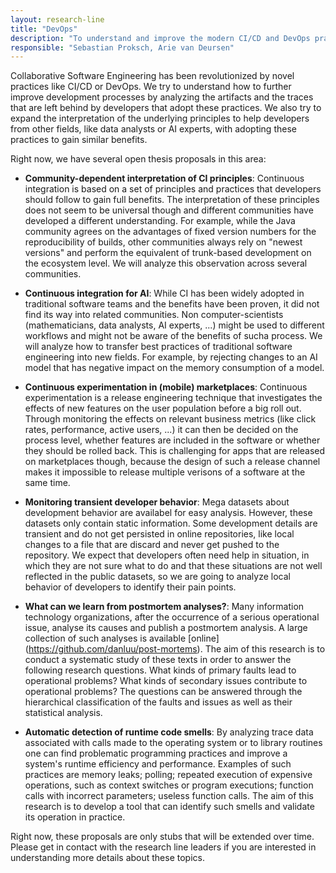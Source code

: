 ```yaml
---
layout: research-line
title: "DevOps"
description: "To understand and improve the modern CI/CD and DevOps practices."
responsible: "Sebastian Proksch, Arie van Deursen"
---
```


Collaborative Software Engineering has been revolutionized by novel practices like CI/CD or DevOps. We try to understand how to further improve development processes by analyzing the artifacts and the traces that are left behind by developers that adopt these practices. We also try to expand the interpretation of the underlying principles to help developers from other fields, like data analysts or AI experts, with adopting these practices to gain similar benefits.

Right now, we have several open thesis proposals in this area:

* **Community-dependent interpretation of CI principles**: Continuous integration is based on a set of principles and practices that developers should follow to gain full benefits. The interpretation of these principles does not seem to be universal though and different communities have developed a different understanding. For example, while the Java community agrees on the advantages of fixed version numbers for the reproducibility of builds, other communities always rely on "newest versions" and perform the equivalent of trunk-based development on the ecosystem level. We will analyze this observation across several communities.

* **Continuous integration for AI**: While CI has been widely adopted in traditional software teams and the benefits have been proven, it did not find its way into related communities. Non computer-scientists (mathematicians, data analysts, AI experts, ...) might be used to different workflows and might not be aware of the benefits of sucha process. We will analyze how to transfer best practices of traditional software engineering into new fields. For example, by rejecting changes to an AI model that has negative impact on the memory consumption of a model.

* **Continuous experimentation in (mobile) marketplaces**: Continuous experimentation is a release engineering technique that investigates the effects of new features on the user population before a big roll out. Through monitoring the effects on relevant business metrics (like click rates, performance, active users, ...) it can then be decided on the process level, whether features are included in the software or whether they should be rolled back. This is challenging for apps that are released on marketplaces though, because the design of such a release channel makes it impossible to release multiple verisons of a software at the same time.

* **Monitoring transient developer behavior**: Mega datasets about development behavior are availabel for easy analysis. However, these datasets only contain static information. Some development details are transient and do not get persisted in online repositories, like local changes to a file that are discard and never get pushed to the repository. We expect that developers often need help in situation, in which they are not sure what to do and that these situations are not well reflected in the public datasets, so we are going to analyze local behavior of developers to identify their pain points.

* **What can we learn from postmortem analyses?**:  Many information technology organizations, after the occurrence of a serious operational issue, analyse its causes and publish a postmortem analysis.  A large collection of such analyses is available [online] (https://github.com/danluu/post-mortems).  The aim of this research is to conduct a systematic study of these texts in order to answer the following research questions.  What kinds of primary faults lead to operational problems?  What kinds of secondary issues contribute to operational problems?  The questions can be answered through the hierarchical classification of the faults and issues as well as their statistical analysis.

* **Automatic detection of runtime code smells**: By analyzing trace data associated with calls made to the operating system or to library routines one can find problematic programming practices and improve a system's runtime efficiency and performance.  Examples of such practices are memory leaks; polling; repeated execution of expensive operations, such as context switches or program executions; function calls with incorrect parameters; useless function calls.  The aim of this research is to develop a tool that can identify such smells and validate its operation in practice.

Right now, these proposals are only stubs that will be extended over time. Please get in contact with the research line leaders if you are interested in understanding more details about these topics.
